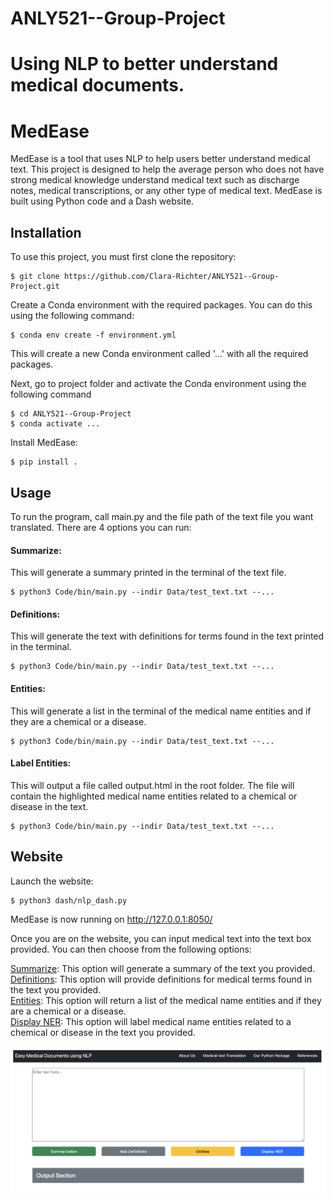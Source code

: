 # ANLY521--Group-Project
Using NLP to better understand medical documents.
=======
# MedEase
MedEase is a tool that uses NLP to help users better understand medical text. This project is designed to help the average person who does not have strong medical knowledge understand medical text such as discharge notes, medical transcriptions, or any other type of medical text. MedEase is built using Python code and a Dash website.

## Installation
To use this project, you must first clone the repository:
```
$ git clone https://github.com/Clara-Richter/ANLY521--Group-Project.git
```

Create a Conda environment with the required packages. You can do this using the following command:
```
$ conda env create -f environment.yml
```

This will create a new Conda environment called '...' with all the required packages.

Next, go to project folder and activate the Conda environment using the following command
```
$ cd ANLY521--Group-Project
$ conda activate ...
```

Install MedEase:
```
$ pip install .
```

## Usage
To run the program, call main.py and the file path of the text file you want translated. There are 4 options you can run:

#### Summarize:
This will generate a summary printed in the terminal of the text file.
```
$ python3 Code/bin/main.py --indir Data/test_text.txt --...
```

#### Definitions:
This will generate the text with definitions for terms found in the text printed in the terminal.
```
$ python3 Code/bin/main.py --indir Data/test_text.txt --...
```

#### Entities:
This will generate a list in the terminal of the medical name entities and if they are a chemical or a disease.
```
$ python3 Code/bin/main.py --indir Data/test_text.txt --...
```

#### Label Entities:
This will output a file called output.html in the root folder. The file will contain the highlighted medical name entities related to a chemical or disease in the text.
```
$ python3 Code/bin/main.py --indir Data/test_text.txt --...
```

## Website
Launch the website:
```
$ python3 dash/nlp_dash.py
```
MedEase is now running on http://127.0.0.1:8050/

Once you are on the website, you can input medical text into the text box provided. You can then choose from the following options:

<ins>Summarize</ins>: This option will generate a summary of the text you provided.   
<ins>Definitions</ins>: This option will provide definitions for medical terms found in the text you provided.  
<ins>Entities</ins>: This option will return a list of the medical name entities and if they are a chemical or a disease.  
<ins>Display NER</ins>: This option will label medical name entities related to a chemical or disease in the text you provided.   

![](./dash/img/website.png)

